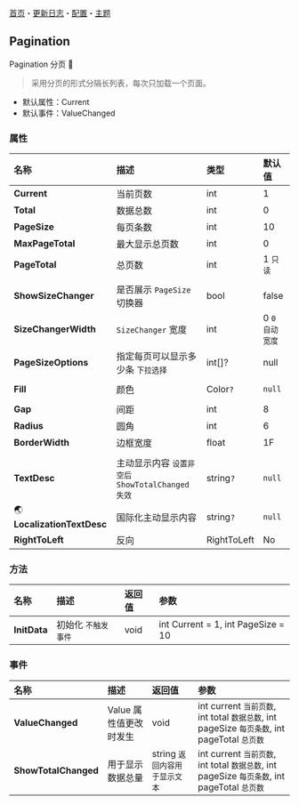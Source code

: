[首页](../Home.md)・[更新日志](../UpdateLog.md)・[配置](../Config.md)・[主题](../Theme.md)

## Pagination

Pagination 分页 👚

> 采用分页的形式分隔长列表，每次只加载一个页面。

- 默认属性：Current
- 默认事件：ValueChanged

### 属性

名称 | 描述 | 类型 | 默认值 |
:--|:--|:--|:--|
**Current** | 当前页数 | int | 1 |
**Total** | 数据总数 | int | 0 |
**PageSize** | 每页条数 | int | 10 |
**MaxPageTotal** | 最大显示总页数 | int | 0 |
**PageTotal** | 总页数 | int | 1 `只读` |
||||
**ShowSizeChanger** | 是否展示 `PageSize` 切换器 | bool | false |
**SizeChangerWidth** | `SizeChanger` 宽度 | int | 0 `0 自动宽度` |
**PageSizeOptions** | 指定每页可以显示多少条 `下拉选择` | int[]? | null |
||||
**Fill** | 颜色 | Color`?` | `null` |
||||
**Gap** | 间距 | int | 8 |
**Radius** | 圆角 | int | 6 |
**BorderWidth** | 边框宽度 | float | 1F |
||||
**TextDesc** | 主动显示内容 `设置非空后 ShowTotalChanged 失效` | string`?` | `null` |
🌏 **LocalizationTextDesc** | 国际化主动显示内容 | string`?` | `null` |
**RightToLeft** | 反向 | RightToLeft | No |

### 方法

名称 | 描述 | 返回值 | 参数 |
:--|:--|:--|:--|
**InitData** | 初始化 `不触发事件` | void | int Current = 1, int PageSize = 10 |

### 事件

名称 | 描述 | 返回值 | 参数 |
:--|:--|:--|:--|
**ValueChanged** | Value 属性值更改时发生 | void | int current `当前页数`, int total `数据总数`, int pageSize `每页条数`, int pageTotal `总页数` |
**ShowTotalChanged** | 用于显示数据总量 | string `返回内容用于显示文本` | int current `当前页数`, int total `数据总数`, int pageSize `每页条数`, int pageTotal `总页数` |